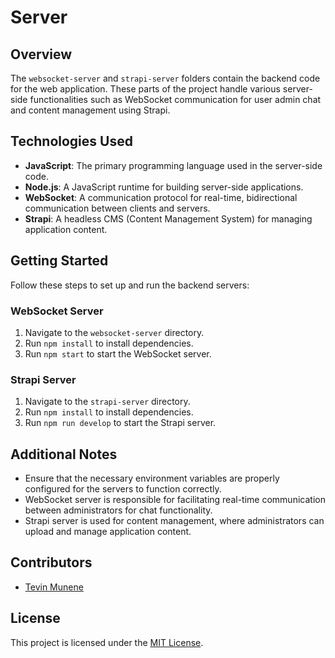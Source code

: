 # Server

## Overview
The `websocket-server` and `strapi-server` folders contain the backend code for the web application. These parts of the project handle various server-side functionalities such as WebSocket communication for user admin chat and content management using Strapi.


## Technologies Used
- **JavaScript**: The primary programming language used in the server-side code.
- **Node.js**: A JavaScript runtime for building server-side applications.
- **WebSocket**: A communication protocol for real-time, bidirectional communication between clients and servers.
- **Strapi**: A headless CMS (Content Management System) for managing application content.

## Getting Started
Follow these steps to set up and run the backend servers:

### WebSocket Server
1. Navigate to the `websocket-server` directory.
2. Run `npm install` to install dependencies.
3. Run `npm start` to start the WebSocket server.

### Strapi Server
1. Navigate to the `strapi-server` directory.
2. Run `npm install` to install dependencies.
3. Run `npm run develop` to start the Strapi server.

## Additional Notes
- Ensure that the necessary environment variables are properly configured for the servers to function correctly.
- WebSocket server is responsible for facilitating real-time communication between administrators for chat functionality.
- Strapi server is used for content management, where administrators can upload and manage application content.

## Contributors
- [Tevin Munene](https://github.com/ittstevin)

## License
This project is licensed under the [MIT License](../LICENSE).


